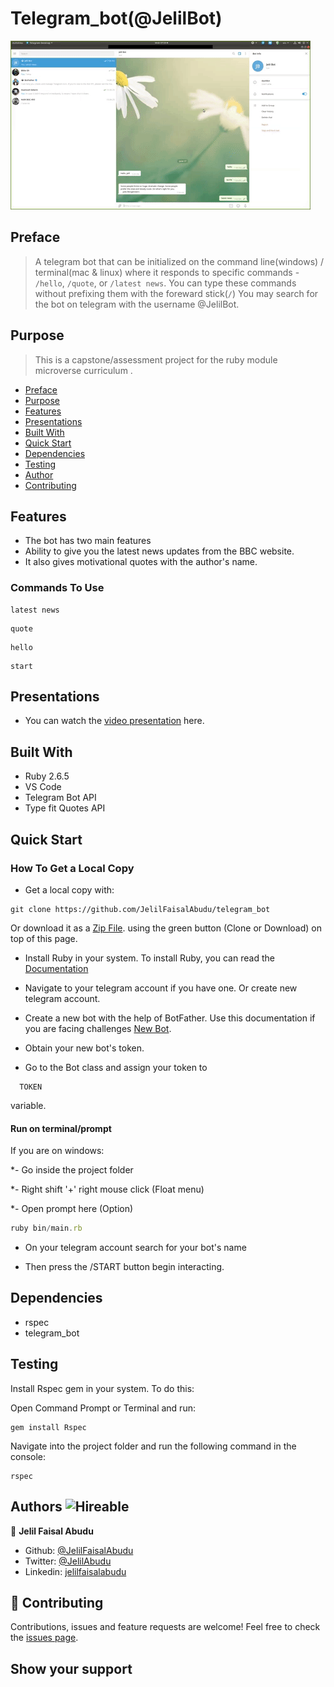 # Telegram_bot(@JelilBot)

![screenshot](./images/tel_bot.gif)

## Preface

> A telegram bot that can be initialized on the command line(windows) / terminal(mac &amp; linux) where it responds to specific commands - ```/hello```, ```/quote```, or ```/latest news```.
You can type these commands without prefixing them with the foreward stick(```/```)
You may search for the bot on telegram with the username @JelilBot.

## Purpose

> This is a capstone/assessment project for the ruby module microverse curriculum .

- [Preface](#preface)
- [Purpose](#purpose)
- [Features](#features)
- [Presentations](#presentations)
- [Built With](#built-with)
- [Quick Start](#quick-start)
- [Dependencies](#dependencies)
- [Testing](#testing)
- [Author](#author)
- [Contributing](#contributing)

## Features

- The bot has two main features
- Ability to give you the latest news updates from the BBC website.
- It also gives motivational quotes with the author's name.

### Commands To Use

```console
latest news
```

```console
quote
```

```console
hello
```

 ```console
start
```

## Presentations

- You can watch the [video presentation](https://youtu.be/teb6WqpdRos) here.

## Built With

- Ruby 2.6.5
- VS Code
- Telegram Bot API
- Type fit Quotes API

## Quick Start

### How To Get a Local Copy

- Get  a local copy with:

```console
git clone https://github.com/JelilFaisalAbudu/telegram_bot
```

Or download it as a [Zip File](https://github.com/JelilFaisalAbudu/telegram_bot/archive/master.zip). using the green button (Clone or Download) on top of this page.

- Install Ruby in your system. To install Ruby, you can read the [Documentation](https://www.ruby-lang.org/en/documentation/installation/)

- Navigate to your telegram account if you have one. Or create new telegram account.
- Create a new bot with the help of BotFather. Use this documentation if you are facing challenges [New Bot](https://core.telegram.org/bots#6-botfather).
- Obtain your new bot's token.
- Go to the Bot class and assign your token to

```console
  TOKEN
```

variable.

#### Run on terminal/prompt

If you are on windows:

*- Go inside the project folder

*- Right shift '+' right mouse click (Float menu)

*- Open prompt here (Option)

```js
ruby bin/main.rb
```

- On your telegram account search for your bot's name

- Then press the /START button begin interacting.

## Dependencies

- rspec
- telegram_bot

## Testing

Install Rspec gem in your system. To do this:

Open Command Prompt or Terminal and run:

```console
gem install Rspec
```

Navigate into the project folder and run the following command in the console:

```console
rspec
```

## Authors ![Hireable](https://img.shields.io/badge/HIREABLE-YES-yellowgreen&?style=for-the-badge)

👤 **Jelil Faisal Abudu**

- Github: [@JelilFaisalAbudu](https://github.com/JelilFaisalAbudu)
- Twitter: [@JelilAbudu](https://twitter.com/jelilabudu)
- Linkedin: [jelilfaisalabudu](https://linkedin.com/in/jelilfaisalabudu)

## 🤝 Contributing

Contributions, issues and feature requests are welcome!
Feel free to check the [issues page](https://github.com/JelilFaisalAbudu/tic_tac_toe_game/issues).

## Show your support
